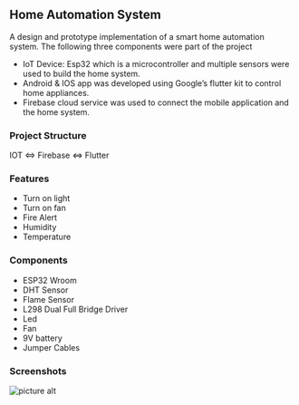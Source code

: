 ## Home Automation System
A design and prototype implementation of a smart home automation system. The following three components were part of the project
* IoT Device: Esp32 which is a microcontroller and multiple sensors were used to build the home system.
* Android & IOS app was developed using Google’s flutter kit to control home appliances.
* Firebase cloud service was used to connect the mobile application and the home system.


### Project Structure

IOT <=> Firebase <=> Flutter

### Features

* Turn on light 
* Turn on fan
* Fire Alert
* Humidity
* Temperature

### Components

* ESP32 Wroom
* DHT Sensor
* Flame Sensor
* L298 Dual Full Bridge Driver
* Led
* Fan
* 9V battery
* Jumper Cables

### Screenshots

![picture alt](https://github.com/ahlawataman/homeautomation/blob/main/images/12.png/200x150 "Title is optional")

